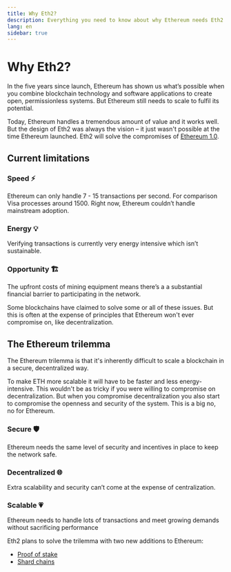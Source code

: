 ```yaml
---
title: Why Eth2?
description: Everything you need to know about why Ethereum needs Eth2
lang: en
sidebar: true
---
```


# Why Eth2?

<Subtitle>In the five years since launch, Ethereum has shown us what’s possible when you combine blockchain technology and software applications to create open, permissionless systems. But Ethereum still needs to scale to fulfil its potential.</Subtitle>

Today, Ethereum handles a tremendous amount of value and it works well. But the design of Eth2 was always the vision – it just wasn't possible at the time Ethereum launched. Eth2 will solve the compromises of [Ethereum 1.0](/what-is-ethereum/).

## Current limitations

### Speed ⚡️

Ethereum can only handle 7 - 15 transactions per second. For comparison Visa processes around 1500. Right now, Ethereum couldn’t handle mainstream adoption.

### Energy 💡

Verifying transactions is currently very energy intensive which isn’t sustainable.

### Opportunity 🏗

The upfront costs of mining equipment means there’s a a substantial financial barrier to participating in the network.

Some blockchains have claimed to solve some or all of these issues. But this is often at the expense of principles that Ethereum won't ever compromise on, like decentralization.

## The Ethereum trilemma

The Ethereum trilemma is that it's inherently difficult to scale a blockchain in a secure, decentralized way.

To make ETH more scalable it will have to be faster and less energy-intensive. This wouldn't be as tricky if you were willing to compromise on decentralization. But when you compromise decentralization you also start to compromise the openness and security of the system. This is a big no, no for Ethereum.

### Secure 🛡

Ethereum needs the same level of security and incentives in place to keep the network safe.

### Decentralized 🌐

Extra scalability and security can’t come at the expense of centralization.

### Scalable 💗

Ethereum needs to handle lots of transactions and meet growing demands without sacrificing performance

Eth2 plans to solve the trilemma with two new additions to Ethereum:

- [Proof of stake](/eth2/proof-of-stake/)
- [Shard chains](/eth2/shard-chains/)
